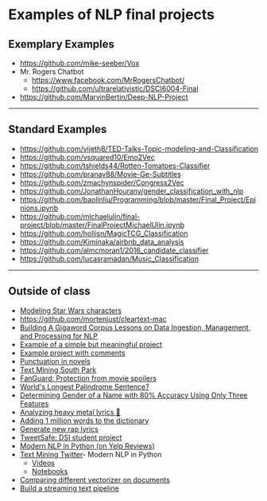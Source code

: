 Examples of NLP final projects
======

Exemplary Examples
----

- https://github.com/mike-seeber/Vox
- Mr. Rogers Chatbot 
    - https://www.facebook.com/MrRogersChatbot/ 
    - https://github.com/ultrarelativistic/DSCI6004-Final
- https://github.com/MarvinBertin/Deep-NLP-Project

----
Standard Examples
----

- https://github.com/vijeth8/TED-Talks-Topic-modeling-and-Classification
- https://github.com/vsquared10/Emo2Vec
- https://github.com/tshields44/Rotten-Tomatoes-Classifier
- https://github.com/pranav88/Movie-Ge-Subtitles
- https://github.com/zmachynspider/Congress2Vec
- https://github.com/JonathanHourany/gender_classification_with_nlp
- https://github.com/baolinliu/Programming/blob/master/Final_Project/Epinions.ipynb
- https://github.com/michaelulin/final-project/blob/master/FinalProjectMichaelUlin.ipynb
- https://github.com/hollisn/MagicTCG_Classification
- https://github.com/Kiminaka/airbnb_data_analysis
- https://github.com/almcmoran1/2016_candidate_classifier
- https://github.com/lucasramadan/Music_Classification

----
Outside of class 
----

- [Modeling Star Wars characters](http://www.rafaelsk.com/Wordclous%20representations%20of%20Star%20Wars%20characters.html)
- https://github.com/mortenjust/cleartext-mac
- [Building A Gigaword Corpus Lessons on Data Ingestion, Management, and Processing for NLP](https://www.youtube.com/watch?v=j1DdGX2d9BE)
- [Example of a simple but meaningful project](http://babble.nfshost.com/babblenumber1/)
- [Example project with comments](https://spandan-madan.github.io/DeepLearningProject/)
- [Punctuation in novels](https://medium.com/@neuroecology/punctuation-in-novels-8f316d542ec4#.9hisbnk28)
- [Text Mining South Park](http://kaylinwalker.com/text-mining-south-park/)
- [FanGuard: Protection from movie spoilers](http://www.insightdatascience.com/blog/fanguard.html)
- [World's Longest Palindrome Sentence?](http://norvig.com/palindrome.html)
- [Determining Gender of a Name with 80% Accuracy Using Only Three Features](http://blog.ayoungprogrammer.com/2016/04/determining-gender-of-name-with-80.html)
- [Analyzing heavy metal lyrics 🤘](http://www.degeneratestate.org/posts/2016/Apr/20/heavy-metal-and-natural-language-processing-part-1/)
- [Adding 1 million words to the dictionary](https://www.youtube.com/watch?v=sum5Hq2FTsw)
- [Generate new rap lyrics](https://github.com/iluxonchik/lyricist)
- [TweetSafe: DSI student project](http://tweetsafe.us-east-1.elasticbeanstalk.com/)
- [Modern NLP in Python (on Yelp Reviews)](https://www.youtube.com/watch?v=6zm9NC9uRkk)
- [Text Mining Twitter](http://blog.aylien.com/web-summit-2016-according-twitter-text-mining-80000-tweets/)- Modern NLP in Python
    - [Videos](https://www.youtube.com/watch?v=6zm9NC9uRkk)
    - [Notebooks](https://github.com/skipgram/modern-nlp-in-python/blob/master/executable/Modern_NLP_in_Python.ipynb)
- [Comparing different vectorizer on documents](http://sujitpal.blogspot.com/2016/12/document-similarity-using-various-text.html)
- [Build a streaming text pipeline](https://www.youtube.com/watch?v=NfaHA17CxrI)